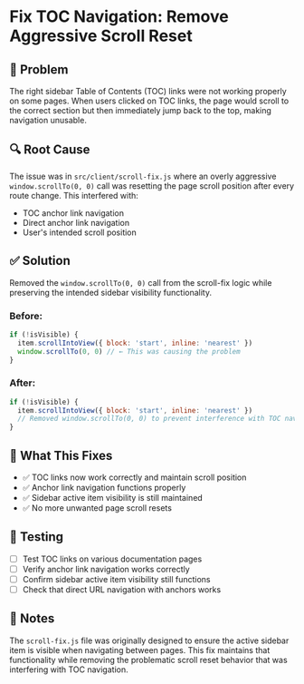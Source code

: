 # Fix TOC Navigation: Remove Aggressive Scroll Reset

## 🐛 Problem

The right sidebar Table of Contents (TOC) links were not working properly on some pages. When users clicked on TOC links, the page would scroll to the correct section but then immediately jump back to the top, making navigation unusable.

## 🔍 Root Cause

The issue was in `src/client/scroll-fix.js` where an overly aggressive `window.scrollTo(0, 0)` call was resetting the page scroll position after every route change. This interfered with:

- TOC anchor link navigation
- Direct anchor link navigation
- User's intended scroll position

## ✅ Solution

Removed the `window.scrollTo(0, 0)` call from the scroll-fix logic while preserving the intended sidebar visibility functionality.

### Before:

```javascript
if (!isVisible) {
  item.scrollIntoView({ block: 'start', inline: 'nearest' })
  window.scrollTo(0, 0) // ← This was causing the problem
}
```

### After:

```javascript
if (!isVisible) {
  item.scrollIntoView({ block: 'start', inline: 'nearest' })
  // Removed window.scrollTo(0, 0) to prevent interference with TOC navigation
}
```

## 🎯 What This Fixes

- ✅ TOC links now work correctly and maintain scroll position
- ✅ Anchor link navigation functions properly
- ✅ Sidebar active item visibility is still maintained
- ✅ No more unwanted page scroll resets

## 🧪 Testing

- [ ] Test TOC links on various documentation pages
- [ ] Verify anchor link navigation works correctly
- [ ] Confirm sidebar active item visibility still functions
- [ ] Check that direct URL navigation with anchors works

## 📝 Notes

The `scroll-fix.js` file was originally designed to ensure the active sidebar item is visible when navigating between pages. This fix maintains that functionality while removing the problematic scroll reset behavior that was interfering with TOC navigation.
